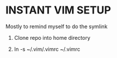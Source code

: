 # INSTANT VIM SETUP

Mostly to remind myself to do the symlink

1. Clone repo into home directory

2. ln -s ~/.vim/.vimrc ~/.vimrc

